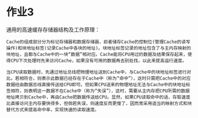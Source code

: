 # 作业3
通用的高速缓存存储器结构及工作原理：

    Cache的组成部分分为标记存储器和数据存储器，前者储存Cache的控制位(管理Cache的读写操作)和块地址标签(记录Cache中各块的地址)。块地址标签记录的地址包含了与主内存映射的块地址，且都与Cache中的一块“数据”相对应。Cache能将CPU用过的数据及结果保存起来，使得CPU下次处理时先来访问Cache，如果没有可用的数据再去别处找，以此来提高运行速度。

    当CPU读取数据时，先通过地址总线把物理地址送到Cache中，与Cache中的块地址标签进行对比。若相符合，则表示此数据已经存在于Cache中（称为“命中”），这时只需把Cache中的对应数据经由数据总线直接传送给CPU即可。但如果CPU送来的物理地址无法与Cache中的块地址标签相符，则表明这一数据不在Cache中（称为“失误”），这时，需要从主内存把CPU所需的数据地址拷贝到Cache中，再由Cache把数据传送给CPU。显然，如果CPU读取命中的话，存取速度比直接访问主内存要快得多，但倘若失误，则速度反而更慢了，因而常采用适当的映射方式和块替代方式来提高命中率，实现快速的读取速度。
